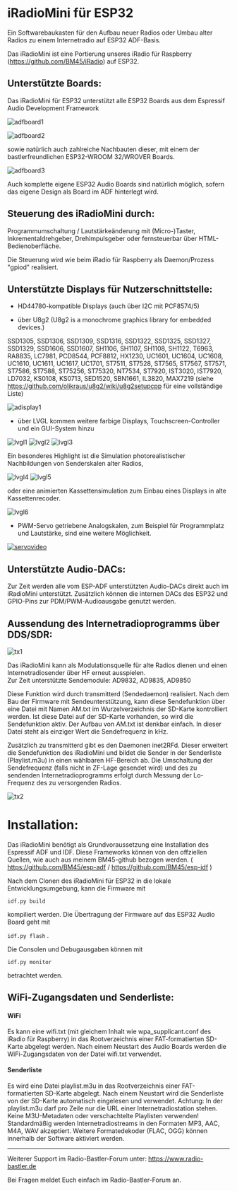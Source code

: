 # iRadioMini für ESP32
Ein Softwarebaukasten für den Aufbau neuer Radios oder Umbau alter Radios zu einem Internetradio auf ESP32 ADF-Basis.

Das iRadioMini ist eine Portierung unseres iRadio für Raspberry (https://github.com/BM45/iRadio) auf ESP32. 

## Unterstützte Boards:

Das iRadioMini für ESP32 unterstützt alle ESP32 Boards aus dem Espressif Audio Development Framework

![adfboard1](https://github.com/BM45/iRadioMini/blob/master/pics4www/esp32-audiokit.jpg)

![adfboard2](https://github.com/BM45/iRadioMini/blob/master/pics4www/boards.jpg)

sowie natürlich auch zahlreiche Nachbauten dieser, mit einem der bastlerfreundlichen ESP32-WROOM 32/WROVER Boards.

![adfboard3](https://github.com/BM45/iRadioMini/blob/master/pics4www/ESP32.jpg)

Auch komplette eigene ESP32 Audio Boards sind natürlich möglich, sofern das eigene Design als Board im ADF hinterlegt wird.

## Steuerung des iRadioMini durch:

Programmumschaltung / Lautstärkeänderung mit (Micro-)Taster, Inkrementaldrehgeber, Drehimpulsgeber oder fernsteuerbar über HTML-Bedienoberfläche. 

Die Steuerung wird wie beim iRadio für Raspberry als Daemon/Prozess "gpiod" realisiert.

## Unterstützte Displays für Nutzerschnittstelle:
- HD44780-kompatible Displays (auch über I2C mit PCF8574/5)

- über U8g2 (U8g2 is a monochrome graphics library for embedded devices.)

 SSD1305, SSD1306, SSD1309, SSD1316, SSD1322, SSD1325, SSD1327, SSD1329, SSD1606, SSD1607, SH1106, SH1107, SH1108, SH1122, T6963, RA8835, LC7981, PCD8544, PCF8812, HX1230, UC1601, UC1604, UC1608, UC1610, UC1611, UC1617, UC1701, ST7511, ST7528, ST7565, ST7567, ST7571, ST7586, ST7588, ST75256, ST75320, NT7534, ST7920, IST3020, IST7920, LD7032, KS0108, KS0713, SED1520, SBN1661, IL3820, MAX7219 (siehe https://github.com/olikraus/u8g2/wiki/u8g2setupcpp für eine vollständige Liste)

![adisplay1](https://github.com/BM45/iRadioMini/blob/master/pics4www/display1.jpg)

- über LVGL kommen weitere farbige Displays, Touchscreen-Controller und ein GUI-System hinzu

![lvgl1](https://github.com/BM45/iRadioMini/blob/master/pics4www/lvgl_main.jpg)
![lvgl2](https://github.com/BM45/iRadioMini/blob/master/pics4www/lvgl_disp.jpg)
![lvgl3](https://github.com/BM45/iRadioMini/blob/master/pics4www/lvgl_indev.jpg)

Ein besonderes Highlight ist die Simulation photorealistischer Nachbildungen von Senderskalen alter Radios,

![lvgl4](https://github.com/BM45/iRadioMini/blob/master/pics4www/ESP32Skalensim.jpg)
![lvgl5](https://github.com/BM45/iRadioMini/blob/master/pics4www/MendeWSim.jpg)

oder eine animierten Kassettensimulation zum Einbau eines Displays in alte Kassettenrecoder.

![lvgl6](https://github.com/BM45/iRadioMini/blob/master/pics4www/cass_sim.jpg)


- PWM-Servo getriebene Analogskalen, zum Beispiel für Programmplatz und Lautstärke, sind eine weitere Möglichkeit.

[![servovideo](http://img.youtube.com/vi/fL3GbyHzpOE/0.jpg)](http://www.youtube.com/watch?v=fL3GbyHzpOE "")

## Unterstützte Audio-DACs:

Zur Zeit werden alle vom ESP-ADF unterstützten Audio-DACs direkt auch im iRadioMini unterstützt. 
Zusätzlich können die internen DACs des ESP32 und GPIO-Pins zur PDM/PWM-Audioausgabe genutzt werden.

## Aussendung des Internetradioprogramms über DDS/SDR:

![tx1](https://github.com/BM45/iRadioMini/blob/master/pics4www/iRadioMiniTX1.jpg)

Das iRadioMini kann als Modulationsquelle für alte Radios dienen und einen Internetradiosender über HF erneut ausspielen.  
Zur Zeit unterstützte Sendemodule: AD9832, AD9835, AD9850

Diese Funktion wird durch transmitterd (Sendedaemon) realisiert. Nach dem Bau der Firmware mit Sendeunterstützung, kann diese Sendefunktion über eine Datei mit Namen AM.txt im Wurzelverzeichnis der SD-Karte kontrolliert werden. Ist diese Datei auf der SD-Karte vorhanden, so wird die Sendefunktion aktiv. Der Aufbau von AM.txt ist denkbar einfach. In dieser Datei steht als einziger Wert die Sendefrequenz in kHz.

Zusätzlich zu transmitterd gibt es den Daemonen inet2RFd. Dieser erweitert die Sendefunktion des iRadioMini und bildet die Sender in der Senderliste (Playlist.m3u) in einen wählbaren HF-Bereich ab. Die Umschaltung der Sendefrequenz (falls nicht in ZF-Lage gesendet wird) und des zu sendenden Internetradioprogramms erfolgt durch Messung der Lo-Frequenz des zu versorgenden Radios. 

![tx2](https://github.com/BM45/iRadioMini/blob/master/pics4www/inet2RDd2.jpg.jpg)

# Installation:

Das iRadioMini benötigt als Grundvoraussetzung eine Installation des Espressif ADF und IDF. Diese Frameworks können von den offziellen Quellen, wie auch aus meinem BM45-github bezogen werden. ( https://github.com/BM45/esp-adf / https://github.com/BM45/esp-idf )

Nach dem Clonen des iRadioMini für ESP32 in die lokale Entwicklungsumgebung, kann die Firmware mit 

`idf.py build` 

kompiliert werden. Die Übertragung der Firmware auf das ESP32 Audio Board geht mit


`idf.py flash` .

Die Consolen und Debugausgaben können mit 

`idf.py monitor` 

betrachtet werden.

## WiFi-Zugangsdaten und Senderliste:

#### WiFi 
Es kann eine wifi.txt (mit gleichem Inhalt wie wpa_supplicant.conf des iRadio für Raspberry)
in das Rootverzeichnis einer FAT-formatierten SD-Karte abgelegt werden. Nach einem Neustart des Audio Boards werden die WiFi-Zugangsdaten von der Datei wifi.txt verwendet.

#### Senderliste

Es wird eine Datei playlist.m3u in das Rootverzeichnis einer FAT-formatierten SD-Karte abgelegt. 
Nach einem Neustart wird die Senderliste von der SD-Karte automatisch eingelesen und verwendet.
Achtung: In der playlist.m3u darf pro Zeile nur die URL einer Internetradiostation stehen. Keine M3U-Metadaten oder verschachtelte Playlisten verwenden!
Standardmäßig werden Internetradiostreams in den Formaten MP3, AAC, M4A, WAV akzeptiert. 
Weitere Formatedekoder (FLAC, OGG) können innerhalb der Software aktiviert werden.

_____________________________________________________________________________________
Weiterer Support im Radio-Bastler-Forum unter: https://www.radio-bastler.de 

Bei Fragen meldet Euch einfach im Radio-Bastler-Forum an.
